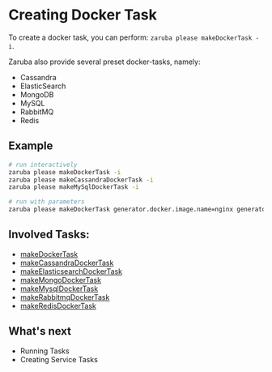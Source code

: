 # Creating Docker Task

To create a docker task, you can perform: `zaruba please makeDockerTask -i`.

Zaruba also provide several preset docker-tasks, namely:

* Cassandra
* ElasticSearch
* MongoDB
* MySQL
* RabbitMQ
* Redis


## Example

```sh
# run interactively
zaruba please makeDockerTask -i
zaruba please makeCassandraDockerTask -i
zaruba please makeMySqlDockerTask -i

# run with parameters
zaruba please makeDockerTask generator.docker.image.name=nginx generator.docker.container.name=myNginx generator.service.name=myNginx generator.service.envs="MY_ENV=MY_VALUE" ports=80
```

## Involved Tasks:

* [makeDockerTask](tasks/makeDockerTask.md)
* [makeCassandraDockerTask](tasks/makeCassandraDockerTask.md)
* [makeElasticsearchDockerTask](tasks/makeElasticsearchDockerTask.md)
* [makeMongoDockerTask](tasks/makeMongoDockerTask.md)
* [makeMysqlDockerTask](tasks/makeMysqlDockerTask.md)
* [makeRabbitmqDockerTask](tasks/makeRabbitmqDockerTask.md)
* [makeRedisDockerTask](tasks/makeRedisDockerTask.md)


## What's next

* Running Tasks
* Creating Service Tasks 